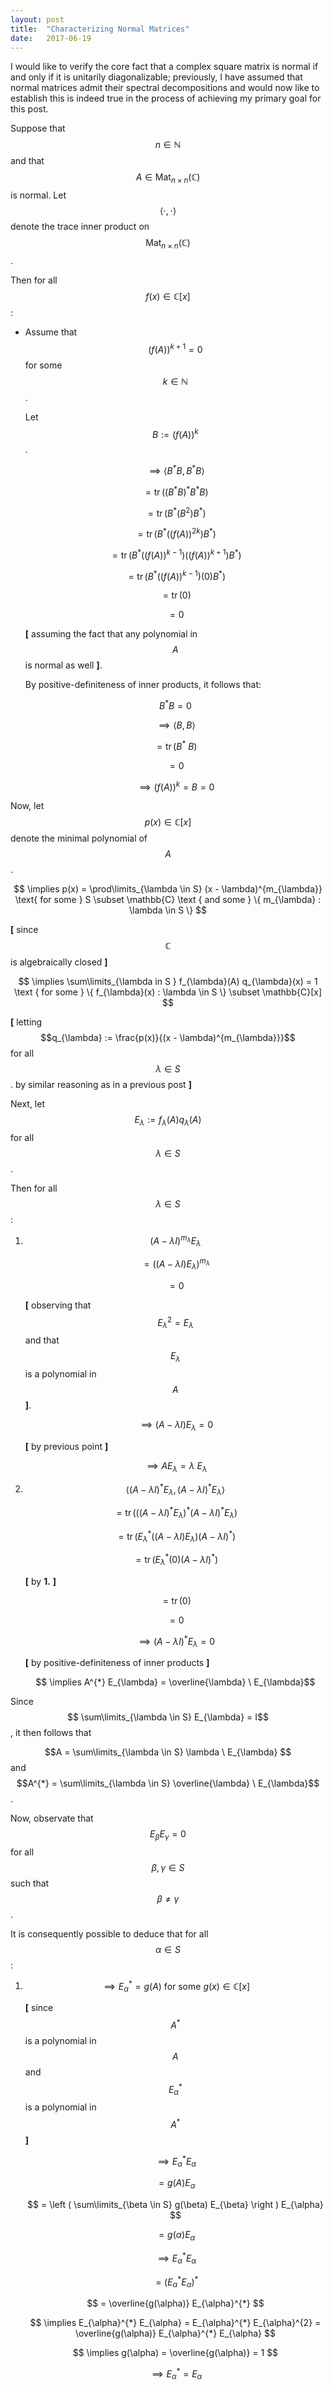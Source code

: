 ```yaml
---
layout: post
title:  "Characterizing Normal Matrices"
date:   2017-06-19
---
```


I would like to verify the core fact that a complex square matrix is normal if and only if it is unitarily diagonalizable; previously, I have assumed that normal matrices admit their spectral decompositions and would now like to establish this is indeed true in the process of achieving my primary goal for this post.

Suppose that $$n \in \mathbb{N}$$ and that $$A \in \operatorname{Mat}_{n \times n}(\mathbb{C})$$ is normal. Let $$ \langle \cdot, \cdot \rangle $$ denote the trace inner product on $$\operatorname{Mat}_{n \times n}(\mathbb{C})$$. 


Then for all $$f(x) \in \mathbb{C}[x]$$:

* Assume that $$ \left ( f (A) \right )^{k+1} = 0$$ for some $$k \in \mathbb{N}$$.

	Let $$ B := \left ( f(A) \right )^{k}$$.

	$$ \implies \langle B^{*} B, B^{*} B \rangle $$

	$$ = \operatorname{tr} \left ( \left ( B^{*} B \right )^{*} B^{*} B \right ) $$

	$$ = \operatorname{tr} \left ( B^{*} \left (B^{2} \right ) B^{*} \right ) $$

	$$ = \operatorname{tr} \left ( B^{*} \left ( \left (f(A) \right )^{2k} \right ) B^{*} \right ) $$

    $$ = \operatorname{tr} \left ( B^{*} \left ( \left (f(A) \right )^{k-1} \right ) \left ( \left (f(A) \right )^{k + 1} \right ) B^{*} \right ) $$

    $$ = \operatorname{tr} \left ( B^{*} \left ( \left (f(A) \right )^{k-1} \right ) \left ( 0 \right ) B^{*} \right ) $$

    $$ = \operatorname{tr}(0) $$

	$$ = 0 $$

	**[** assuming the fact that any polynomial in $$A$$ is normal as well **]**.

	By positive-definiteness of inner products, it follows that:

	$$ B^{*} B = 0 $$

	$$ \implies \langle B, B \rangle $$

	$$ = \operatorname{tr} \left ( B^{*} \ B \right ) $$

	$$ = 0 $$

	$$ \implies \left ( f(A) \right )^{k} = B = 0 $$

Now, let $$p(x) \in \mathbb{C}[x]$$ denote the minimal polynomial of $$A$$.

$$ \implies p(x) = \prod\limits_{\lambda \in S} (x - \lambda)^{m_{\lambda}} \text{ for some } S \subset \mathbb{C} \text { and some } \{ m_{\lambda} : \lambda \in S \} $$

**[** since $$\mathbb{C}$$ is algebraically closed **]**

$$ \implies \sum\limits_{\lambda in S } f_{\lambda}(A) q_{\lambda}(x) = 1 \text { for some } \{ f_{\lambda}(x) : \lambda \in S \} \subset \mathbb{C}[x] $$

**[** letting $$q_{\lambda} := \frac{p(x)}{(x - \lambda)^{m_{\lambda}}}$$ for all $$\lambda \in S$$. by similar reasoning as in a previous post **]**

Next, let $$E_{\lambda} := f_{\lambda}(A) q_{\lambda}(A)$$ for all $$ \lambda \in S $$. 

Then for all $$\lambda \in S$$:

1. $$ \left ( A - \lambda I \right )^{m_{\lambda}} E_{\lambda} $$

	$$ = \left ( \left ( A - \lambda I \right ) E_{\lambda} \right )^{m_{\lambda}} $$

	$$ = 0$$

	**[** observing that $$E_{\lambda}^{2} = E_{\lambda}$$ and that $$E_{\lambda}$$ is a polynomial in $$A$$ **]**.

	$$ \implies \left ( A - \lambda I \right ) E_{\lambda} = 0 $$

	**[** by previous point **]**

	$$ \implies A E_{\lambda} = \lambda \ E_{\lambda} $$

2. $$ \langle (A - \lambda I)^{*} E_{\lambda}, (A - \lambda I)^{*} E_{\lambda} \rangle $$

	$$ = \operatorname{tr} \left ( \left ( (A - \lambda I)^{*} E_{\lambda} \right )^{*} (A - \lambda I)^{*} E_{\lambda} \right ) $$

	$$ = \operatorname{tr} \left ( E_{\lambda}^{*} \left ( (A - \lambda I) E_{\lambda} \right ) (A - \lambda I)^{*} \right ) $$

	$$ = \operatorname{tr} \left ( E_{\lambda}^{*} \left ( 0 \right ) (A - \lambda I)^{*} \right ) $$

	**[** by **1.** **]**

	$$ = \operatorname{tr}(0) $$

	$$ = 0 $$

	$$ \implies (A - \lambda I)^{*} E_{\lambda} = 0 $$

	**[** by positive-definiteness of inner products **]**

	$$ \implies A^{*} E_{\lambda} = \overline{\lambda} \ E_{\lambda}$$


Since $$ \sum\limits_{\lambda \in S} E_{\lambda} = I$$, it then follows that 

$$A = \sum\limits_{\lambda \in S} \lambda \ E_{\lambda} $$ and $$A^{*} = \sum\limits_{\lambda \in S} \overline{\lambda} \ E_{\lambda}$$.

Now, observate that $$E_{\beta} E_{\gamma} = 0$$ for all $$\beta, \gamma \in S$$ such that $$\beta \neq \gamma$$. 

It is consequently possible to deduce that for all $$\alpha \in S$$:

1. $$ \implies E_{\alpha}^{*} = g ( A ) \text { for some } g(x) \in \mathbb{C}[x] $$

	**[** since $$A^{*}$$ is a polynomial in $$A$$ and $$E_{\alpha}^{*} $$ is a polynomial in $$A^{*}$$ **]**

	$$ \implies E_{\alpha}^{*} E_{\alpha} $$

	$$ = g(A) E_{\alpha} $$

	$$ = \left ( \sum\limits_{\beta \in S} g(\beta) E_{\beta} \right ) E_{\alpha} $$

	$$ = g(\alpha) E_{\alpha} $$

	$$ \implies E_{\alpha}^{*} E_{\alpha} $$

	$$ = \left ( E_{\alpha}^{*} E_{\alpha} \right )^{*} $$

	$$ = \overline{g(\alpha)} E_{\alpha}^{*} $$

	$$ \implies E_{\alpha}^{*} E_{\alpha} = E_{\alpha}^{*} E_{\alpha}^{2} = \overline{g(\alpha)} E_{\alpha}^{*} E_{\alpha} $$

	$$ \implies g(\alpha) = \overline{g(\alpha)} = 1 $$

	$$ \implies E_{\alpha}^{*} = E_{\alpha} $$




 
